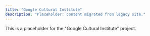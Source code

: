```yaml
---
title: "Google Cultural Institute"
description: "Placeholder: content migrated from legacy site."
---
```


This is a placeholder for the "Google Cultural Institute" project.
